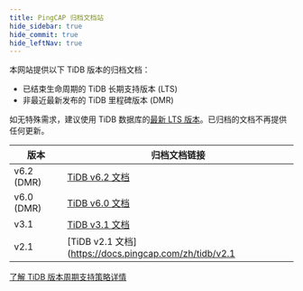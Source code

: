 ```yaml
---
title: PingCAP 归档文档站
hide_sidebar: true
hide_commit: true
hide_leftNav: true
---
```


<DocHomeContainer title="PingCAP 归档文档" subTitle="访问 TiDB 数据库的归档文档" archive>

<DocHomeSection label="TiDB" anchor="tidb" id="tidb">
  
本网站提供以下 TiDB 版本的归档文档：

- 已结束生命周期的 TiDB 长期支持版本 (LTS)
- 非最近最新发布的 TiDB 里程碑版本 (DMR)

如无特殊需求，建议使用 TiDB 数据库的[最新 LTS 版本](https://docs.pingcap.com/tidb/stable/)。已归档的文档不再提供任何更新。

| 版本    | 归档文档链接                                                  |
| ---------- | -------------------------------------------------------------- |
| v6.2 (DMR) | [TiDB v6.2 文档](https://docs.pingcap.com/zh/tidb/v6.2) |
| v6.0 (DMR) | [TiDB v6.0 文档](https://docs.pingcap.com/zh/tidb/v6.0) |
| v3.1       | [TiDB v3.1 文档](https://docs.pingcap.com/zh/tidb/v3.1) |
| v2.1       | [TiDB v2.1 文档](https://docs.pingcap.com/zh/tidb/v2.1 |

[了解 TiDB 版本周期支持策略详情](https://cn.pingcap.com/tidb-release-support-policy)
  
</DocHomeSection>

</DocHomeContainer>